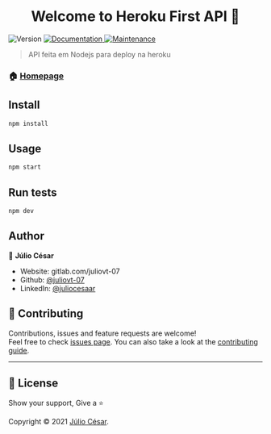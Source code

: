 <h1 align="center">Welcome to Heroku First API 👋</h1>
<p>
  <img alt="Version" src="https://img.shields.io/badge/version-1.0.1-blue.svg?cacheSeconds=2592000" />
  <a href="https://github.com/juliovt-07/heroku-first-api#readme" target="_blank">
    <img alt="Documentation" src="https://img.shields.io/badge/documentation-yes-brightgreen.svg" />
  </a>
  <a href="https://github.com/juliovt-07/heroku-first-api/graphs/commit-activity" target="_blank">
    <img alt="Maintenance" src="https://img.shields.io/badge/Maintained%3F-yes-green.svg" />
  </a>
</p>

> API feita em Nodejs para deploy na heroku

### 🏠 [Homepage](https://github.com/juliovt-07/heroku-first-api#readme)

## Install

```sh
npm install
```

## Usage

```sh
npm start
```

## Run tests

```sh
npm dev
```

## Author

👤 **Júlio César**

* Website: gitlab.com/juliovt-07
* Github: [@juliovt-07](https://github.com/juliovt-07)
* LinkedIn: [@juliocesaar](https://linkedin.com/in/juliocesaar)

## 🤝 Contributing

Contributions, issues and feature requests are welcome!<br />Feel free to check [issues page](https://github.com/juliovt-07/heroku-first-api/issues). You can also take a look at the [contributing guide](https://github.com/juliovt-07/heroku-first-api/blob/master/CONTRIBUTING.md).



***
## 📝 License
Show your support,
Give a ⭐️ 

Copyright © 2021 [Júlio César](https://github.com/juliovt-07).
